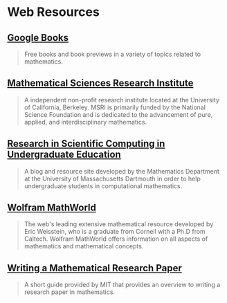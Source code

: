 # Web Resources

## [Google Books](https:/www.google.com/search?tbm=bks&hl=en&q=math#hl=en&q=mathematics&tbm=bks)

> Free books and book previews in a variety of topics related to mathematics.

## [Mathematical Sciences Research Institute](http:/www.msri.org/web/msri)

> A independent non-profit research institute located at the University of California, Berkeley. MSRI is primarily funded by the National Science Foundation and is dedicated to the advancement of pure, applied, and interdisciplinary mathematics.

## [Research in Scientific Computing in Undergraduate Education](http:/compmath.wordpress.com/)

> A blog and resource site developed by the Mathematics Department at the University of Massachusetts Dartmouth in order to help undergraduate students in computational mathematics.

## [Wolfram MathWorld](http:/mathworld.wolfram.com/)

> The web's leading extensive mathematical resource developed by Eric Weisstein, who is a graduate from Cornell with a Ph.D from Caltech. Wolfram MathWorld offers information on all aspects of mathematics and mathematical concepts.

## [Writing a Mathematical Research Paper](http:/web.mit.edu/jrickert/www/mathadvice.html)

> A short guide provided by MIT that provides an overview to writing a research paper in mathematics.



